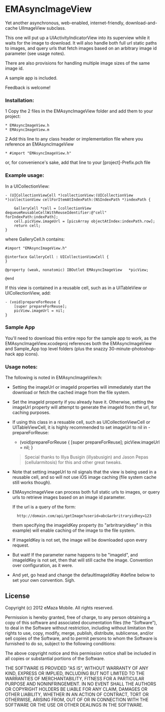 # EMAsyncImageView

Yet another asynchronous, web-enabled, internet-friendly, download-and-cache UIImageView subclass.

This one will put up a UIActivityIndicatorView into its superview while it waits for the image to download. It will also handle both full url static paths to images, and query urls that fetch images based on an arbitrary image id parameter (see usage notes).

There are also provisions for handling multiple image sizes of the same image id.

A sample app is included.

Feedback is welcome!

### Installation:

1 Copy the 2 files in the EMAsyncImageView folder and add them to your project:

	* EMAsyncImageView.h
	* EMAsyncImageView.m
	
2 Add this line to any class header or implementation file where you reference an EMAsyncImageView

	* #import "EMAsyncImageView.h"

or, for convenience's sake, add that line to your [project]-Prefix.pch file


### Example usage:

In a UICollectionView:

	- (UICollectionViewCell *)collectionView:(UICollectionView *)collectionView cellForItemAtIndexPath:(NSIndexPath *)indexPath {

		GalleryCell *cell = [collectionView dequeueReusableCellWithReuseIdentifier:@"cell" forIndexPath:indexPath];
		cell.picView.imageUrl = [picsArray objectAtIndex:indexPath.row];
		return cell;
	}

where GalleryCell.h contains:

	#import "EMAsyncImageView.h"

	@interface GalleryCell : UICollectionViewCell {
	}

	@property (weak, nonatomic) IBOutlet EMAsyncImageView 	*picView;

	@end
	
If this view is contained in a reusable cell, such as in a UITableView or UICollectionView, add:

	- (void)prepareForReuse {
		[super prepareForReuse];
		picView.imageUrl = nil;
	}
	
### Sample App

You'll need to download this entire repo for the sample app to work, as the EMAsyncImageView.xcodeproj references both the EMAsyncImageView and Sample_App top level folders (plus the snazzy 30-minute-photoshop-hack app icons).

### Usage notes:

The following is noted in EMAsyncImageView.h:

* Setting the imageUrl or imageId properties will immediately start the 
download or fetch the cached image from the file system.

* Set the imageId property if you already have it. Otherwise, setting the 
imageUrl property will attempt to generate the imageId from the url, 
for caching purposes.


* If using this class in a resuable cell, such as UICollectionViewCell or UITableViewCell,
it is highly recommended to set imageUrl to nil in -prepareForReuse:

	- (void)prepareForReuse {
		[super prepareForReuse];
		picView.imageUrl = nil;
	}

	> Special thanks to Illya Busigin (illyabusigin) and Jason Pepas (cellularmitosis)
	for this and other great tweaks.

* Note that setting imageUrl to nil signals that the view is being used in a reusable cell, 
and so will not use iOS image caching (file system cache still works though).


* EMAsyncImageView can process both full static urls to images, 
or query urls to retrieve images based on an image id parameter.

	If the url is a query of the form:

		http://domain.com/api/getImage?userid=abc&arbritraryidkey=123
	
	them specifying the imageIdKey property (to "arbritraryidkey" in this example) 
	will enable caching of the image to the file system.

* If imageIdKey is not set, the image will be downloaded upon every request.

* But wait! If the parameter name happens to be "imageId", and imageIdKey is not set,
then that will still cache the image. Convention over configuration, as it were.

* And yet, go head and change the defaultImageIdKey #define below to set your own convention.
Sigh.


## License

Copyright (c) 2012 eMaza Mobile. All rights reserved.

Permission is hereby granted, free of charge, to any person obtaining
a copy of this software and associated documentation files (the
"Software"), to deal in the Software without restriction, including
without limitation the rights to use, copy, modify, merge, publish,
distribute, sublicense, and/or sell copies of the Software, and to
permit persons to whom the Software is furnished to do so, subject to
the following conditions:

The above copyright notice and this permission notice shall be
included in all copies or substantial portions of the Software.

THE SOFTWARE IS PROVIDED "AS IS", WITHOUT WARRANTY OF ANY KIND,
EXPRESS OR IMPLIED, INCLUDING BUT NOT LIMITED TO THE WARRANTIES OF
MERCHANTABILITY, FITNESS FOR A PARTICULAR PURPOSE AND
NONINFRINGEMENT. IN NO EVENT SHALL THE AUTHORS OR COPYRIGHT HOLDERS BE
LIABLE FOR ANY CLAIM, DAMAGES OR OTHER LIABILITY, WHETHER IN AN ACTION
OF CONTRACT, TORT OR OTHERWISE, ARISING FROM, OUT OF OR IN CONNECTION
WITH THE SOFTWARE OR THE USE OR OTHER DEALINGS IN THE SOFTWARE.

